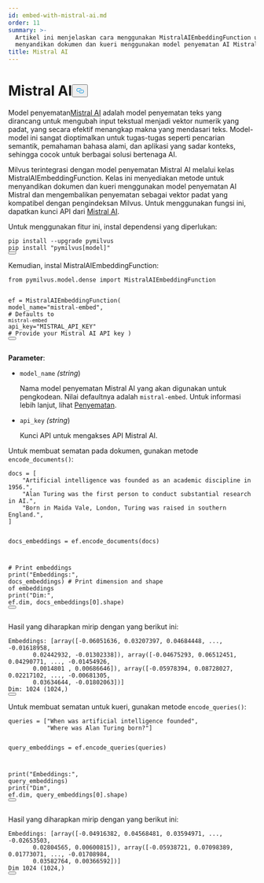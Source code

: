 ```yaml
---
id: embed-with-mistral-ai.md
order: 11
summary: >-
  Artikel ini menjelaskan cara menggunakan MistralAIEmbeddingFunction untuk
  menyandikan dokumen dan kueri menggunakan model penyematan AI Mistral.
title: Mistral AI
---
```

<h1 id="Mistral-AI" class="common-anchor-header">Mistral AI<button data-href="#Mistral-AI" class="anchor-icon" translate="no">
      <svg translate="no"
        aria-hidden="true"
        focusable="false"
        height="20"
        version="1.1"
        viewBox="0 0 16 16"
        width="16"
      >
        <path
          fill="#0092E4"
          fill-rule="evenodd"
          d="M4 9h1v1H4c-1.5 0-3-1.69-3-3.5S2.55 3 4 3h4c1.45 0 3 1.69 3 3.5 0 1.41-.91 2.72-2 3.25V8.59c.58-.45 1-1.27 1-2.09C10 5.22 8.98 4 8 4H4c-.98 0-2 1.22-2 2.5S3 9 4 9zm9-3h-1v1h1c1 0 2 1.22 2 2.5S13.98 12 13 12H9c-.98 0-2-1.22-2-2.5 0-.83.42-1.64 1-2.09V6.25c-1.09.53-2 1.84-2 3.25C6 11.31 7.55 13 9 13h4c1.45 0 3-1.69 3-3.5S14.5 6 13 6z"
        ></path>
      </svg>
    </button></h1><p>Model penyematan<a href="https://mistral.ai/">Mistral AI</a> adalah model penyematan teks yang dirancang untuk mengubah input tekstual menjadi vektor numerik yang padat, yang secara efektif menangkap makna yang mendasari teks. Model-model ini sangat dioptimalkan untuk tugas-tugas seperti pencarian semantik, pemahaman bahasa alami, dan aplikasi yang sadar konteks, sehingga cocok untuk berbagai solusi bertenaga AI.</p>
<p>Milvus terintegrasi dengan model penyematan Mistral AI melalui kelas MistralAIEmbeddingFunction. Kelas ini menyediakan metode untuk menyandikan dokumen dan kueri menggunakan model penyematan AI Mistral dan mengembalikan penyematan sebagai vektor padat yang kompatibel dengan pengindeksan Milvus. Untuk menggunakan fungsi ini, dapatkan kunci API dari <a href="https://console.mistral.ai/">Mistral AI</a>.</p>
<p>Untuk menggunakan fitur ini, instal dependensi yang diperlukan:</p>
<pre><code translate="no" class="language-python">pip install --upgrade pymilvus
pip install <span class="hljs-string">&quot;pymilvus[model]&quot;</span>
<button class="copy-code-btn"></button></code></pre>
<p>Kemudian, instal MistralAIEmbeddingFunction:</p>
<pre><code translate="no" class="language-python"><span class="hljs-keyword">from</span> pymilvus.model.dense <span class="hljs-keyword">import</span> MistralAIEmbeddingFunction

ef = MistralAIEmbeddingFunction(
    model_name=<span class="hljs-string">&quot;mistral-embed&quot;</span>, <span class="hljs-comment"># Defaults to `mistral-embed`</span>
    api_key=<span class="hljs-string">&quot;MISTRAL_API_KEY&quot;</span> <span class="hljs-comment"># Provide your Mistral AI API key</span>
)
<button class="copy-code-btn"></button></code></pre>
<p><strong>Parameter</strong>:</p>
<ul>
<li><p><code translate="no">model_name</code> <em>(string</em>)</p>
<p>Nama model penyematan Mistral AI yang akan digunakan untuk pengkodean. Nilai defaultnya adalah <code translate="no">mistral-embed</code>. Untuk informasi lebih lanjut, lihat <a href="https://docs.mistral.ai/capabilities/embeddings/">Penyematan</a>.</p></li>
<li><p><code translate="no">api_key</code> <em>(string</em>)</p>
<p>Kunci API untuk mengakses API Mistral AI.</p></li>
</ul>
<p>Untuk membuat sematan pada dokumen, gunakan metode <code translate="no">encode_documents()</code>:</p>
<pre><code translate="no" class="language-python">docs = [
    <span class="hljs-string">&quot;Artificial intelligence was founded as an academic discipline in 1956.&quot;</span>,
    <span class="hljs-string">&quot;Alan Turing was the first person to conduct substantial research in AI.&quot;</span>,
    <span class="hljs-string">&quot;Born in Maida Vale, London, Turing was raised in southern England.&quot;</span>,
]

docs_embeddings = ef.encode_documents(docs)

<span class="hljs-comment"># Print embeddings</span>
<span class="hljs-built_in">print</span>(<span class="hljs-string">&quot;Embeddings:&quot;</span>, docs_embeddings)
<span class="hljs-comment"># Print dimension and shape of embeddings</span>
<span class="hljs-built_in">print</span>(<span class="hljs-string">&quot;Dim:&quot;</span>, ef.dim, docs_embeddings[<span class="hljs-number">0</span>].shape)
<button class="copy-code-btn"></button></code></pre>
<p>Hasil yang diharapkan mirip dengan yang berikut ini:</p>
<pre><code translate="no" class="language-python">Embeddings: [array([-<span class="hljs-number">0.06051636</span>, <span class="hljs-number">0.03207397</span>, <span class="hljs-number">0.04684448</span>, ..., -<span class="hljs-number">0.01618958</span>,
       <span class="hljs-number">0.02442932</span>, -<span class="hljs-number">0.01302338</span>]), array([-<span class="hljs-number">0.04675293</span>, <span class="hljs-number">0.06512451</span>, <span class="hljs-number">0.04290771</span>, ..., -<span class="hljs-number">0.01454926</span>,
       <span class="hljs-number">0.0014801</span> , <span class="hljs-number">0.00686646</span>]), array([-<span class="hljs-number">0.05978394</span>, <span class="hljs-number">0.08728027</span>, <span class="hljs-number">0.02217102</span>, ..., -<span class="hljs-number">0.00681305</span>,
       <span class="hljs-number">0.03634644</span>, -<span class="hljs-number">0.01802063</span>])]
Dim: <span class="hljs-number">1024</span> (<span class="hljs-number">1024</span>,)
<button class="copy-code-btn"></button></code></pre>
<p>Untuk membuat sematan untuk kueri, gunakan metode <code translate="no">encode_queries()</code>:</p>
<pre><code translate="no" class="language-python">queries = [<span class="hljs-string">&quot;When was artificial intelligence founded&quot;</span>,
           <span class="hljs-string">&quot;Where was Alan Turing born?&quot;</span>]

query_embeddings = ef.encode_queries(queries)

<span class="hljs-built_in">print</span>(<span class="hljs-string">&quot;Embeddings:&quot;</span>, query_embeddings)
<span class="hljs-built_in">print</span>(<span class="hljs-string">&quot;Dim&quot;</span>, ef.dim, query_embeddings[<span class="hljs-number">0</span>].shape)
<button class="copy-code-btn"></button></code></pre>
<p>Hasil yang diharapkan mirip dengan yang berikut ini:</p>
<pre><code translate="no" class="language-python">Embeddings: [array([-<span class="hljs-number">0.04916382</span>, <span class="hljs-number">0.04568481</span>, <span class="hljs-number">0.03594971</span>, ..., -<span class="hljs-number">0.02653503</span>,
       <span class="hljs-number">0.02804565</span>, <span class="hljs-number">0.00600815</span>]), array([-<span class="hljs-number">0.05938721</span>, <span class="hljs-number">0.07098389</span>, <span class="hljs-number">0.01773071</span>, ..., -<span class="hljs-number">0.01708984</span>,
       <span class="hljs-number">0.03582764</span>, <span class="hljs-number">0.00366592</span>])]
Dim <span class="hljs-number">1024</span> (<span class="hljs-number">1024</span>,)
<button class="copy-code-btn"></button></code></pre>
